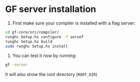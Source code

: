 # GF server installation

1. First make sure your compiler is installed with a flag server: 

```bash
cd gf-core/src/compiler/           
runghc Setup.hs configure -f servef
runghc Setup.hs build
sudo runghc Setup.hs install
```

1. You can test it now by running: 

```bash
gf -server
```

It will also show the root directory (`ROOT_DIR`)
